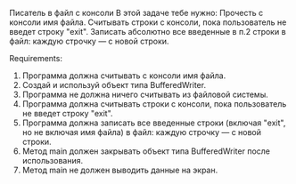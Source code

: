 Писатель в файл с консоли
В этой задаче тебе нужно:
Прочесть с консоли имя файла.
Считывать строки с консоли, пока пользователь не введет строку "exit".
Записать абсолютно все введенные в п.2 строки в файл: каждую строчку — с новой строки.

Requirements:
1. Программа должна считывать c консоли имя файла.
2. Создай и используй объект типа BufferedWriter.
3. Программа не должна ничего считывать из файловой системы.
4. Программа должна считывать строки с консоли, пока пользователь не введет строку "exit".
5. Программа должна записать все введенные строки (включая "exit", но не включая имя файла) в файл: каждую строчку — с новой строки.
6. Метод main должен закрывать объект типа BufferedWriter после использования.
7. Метод main не должен выводить данные на экран.
